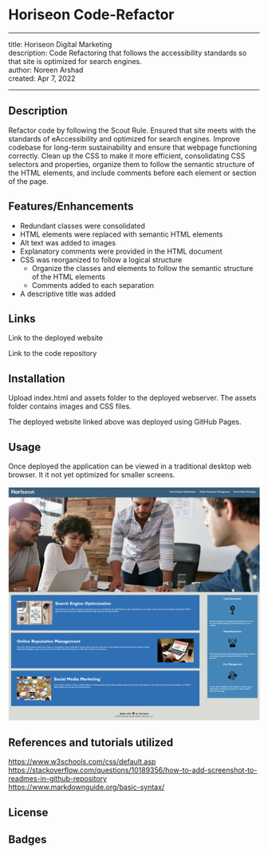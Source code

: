 # Horiseon Code-Refactor
---
title: Horiseon Digital Marketing <br />
description: Code Refactoring that follows the accessibility standards so that site is optimized for search engines.<br />
author: Noreen Arshad<br />
created: Apr 7, 2022

---

## Description 

Refactor code by following the Scout Rule. Ensured that site meets with the standards of eAccessibility and optimized for search engines. Improve codebase for long-term sustainability and ensure that webpage functioning correctly. Clean up the CSS to make it more efficient, consolidating CSS selectors and properties, organize them to follow the semantic structure of the HTML elements, and include comments before each element or section of the page.

## Features/Enhancements

- Redundant classes were consolidated <br />
- HTML elements were replaced with semantic HTML elements <br />
- Alt text was added to images<br />
- Explanatory comments were provided in the HTML document<br />
- CSS was reorganized to follow a logical structure<br />
    - Organize the classes and elements to follow the semantic structure of the HTML elements<br />
    - Comments added to   each separation<br />
- A descriptive title was added<br />

## Links

Link to the deployed website

Link to the code repository

## Installation

Upload index.html and assets folder to the deployed webserver. The assets folder contains images and CSS files.<br />

The deployed website linked above was deployed using GitHub Pages.<br />

## Usage
Once deployed the application can be viewed in a traditional desktop web browser. It it not yet optimized for smaller screens. <br />
<br />
![Alt text](https://github.com/noori36/Code-Refactor/blob/main/assets/images/Horiseon%20Digital%20Marketing.png?raw=true "Optional Title")

## References and tutorials utilized

https://www.w3schools.com/css/default.asp <br />
https://stackoverflow.com/questions/10189356/how-to-add-screenshot-to-readmes-in-github-repository <br />
https://www.markdownguide.org/basic-syntax/


## License

## Badges
